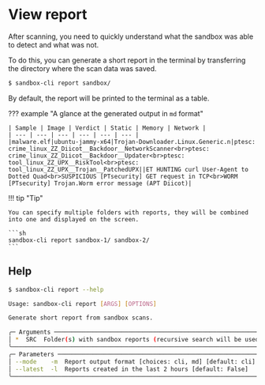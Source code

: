 # View report

After scanning, you need to quickly understand what the sandbox was able to detect and what was not.

To do this, you can generate a short report in the terminal by transferring the directory where the scan data was saved.

<!-- termynal -->

```sh
$ sandbox-cli report sandbox/
```

By default, the report will be printed to the terminal as a table.

??? example "A glance at the generated output in `md` format"

    | Sample | Image | Verdict | Static | Memory | Network |
    | --- | --- | --- | --- | --- | --- |
    |malware.elf|ubuntu-jammy-x64|Trojan-Downloader.Linux.Generic.n|ptesc: crime_linux_ZZ_Diicot__Backdoor__NetworkScanner<br>ptesc: crime_linux_ZZ_Diicot__Backdoor__Updater<br>ptesc: tool_linux_ZZ_UPX__RiskTool<br>ptesc: tool_linux_ZZ_UPX__Trojan__PatchedUPX||ET HUNTING curl User-Agent to Dotted Quad<br>SUSPICIOUS [PTsecurity] GET request in TCP<br>WORM [PTsecurity] Trojan.Worm error message (APT Diicot)|

!!! tip "Tip"

    You can specify multiple folders with reports, they will be combined into one and displayed on the screen.

    ```sh
    sandbox-cli report sandbox-1/ sandbox-2/
    ```

## Help

<!-- termynal -->

```sh
$ sandbox-cli report --help

Usage: sandbox-cli report [ARGS] [OPTIONS]

Generate short report from sandbox scans.

╭─ Arguments ───────────────────────────────────────────────────────────────────────╮
│ *  SRC  Folder(s) with sandbox reports (recursive search will be used) [required] │
╰───────────────────────────────────────────────────────────────────────────────────╯
╭─ Parameters ──────────────────────────────────────────────────────────────────────╮
│ --mode    -m  Report output format [choices: cli, md] [default: cli]              │
│ --latest  -l  Reports created in the last 2 hours [default: False]                │
╰───────────────────────────────────────────────────────────────────────────────────╯
```
